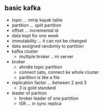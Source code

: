 ## basic kafka
- topic ... mirip kayak table
- partition ... split partition
- offset ... incremental id
- data kept for one week
- immutability ... it can not be changed
- data assigned randomly to partition
- kafka cluster
  - multiple broker .. ini server
- broker 
  - ahndle topic partition
  - connect satu, connect ke whole cluster
  - partition is like a file
- replication factor ... between 2 and 3
  - 3 is gold standard
- leader of parition
  - broker leader of one partition
  - ISR ... in sync replica
  
